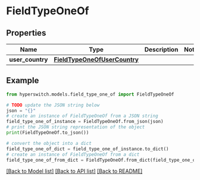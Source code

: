 # FieldTypeOneOf


## Properties

Name | Type | Description | Notes
------------ | ------------- | ------------- | -------------
**user_country** | [**FieldTypeOneOfUserCountry**](FieldTypeOneOfUserCountry.md) |  | 

## Example

```python
from hyperswitch.models.field_type_one_of import FieldTypeOneOf

# TODO update the JSON string below
json = "{}"
# create an instance of FieldTypeOneOf from a JSON string
field_type_one_of_instance = FieldTypeOneOf.from_json(json)
# print the JSON string representation of the object
print(FieldTypeOneOf.to_json())

# convert the object into a dict
field_type_one_of_dict = field_type_one_of_instance.to_dict()
# create an instance of FieldTypeOneOf from a dict
field_type_one_of_from_dict = FieldTypeOneOf.from_dict(field_type_one_of_dict)
```
[[Back to Model list]](../README.md#documentation-for-models) [[Back to API list]](../README.md#documentation-for-api-endpoints) [[Back to README]](../README.md)


